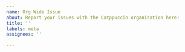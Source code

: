 ```yaml
---
name: Org Wide Issue
about: Report your issues with the Catppuccin organisation here!
title: ''
labels: meta
assignees: ''

---
```



